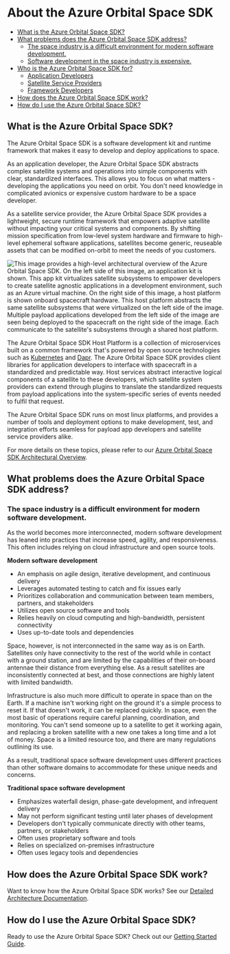 # About the Azure Orbital Space SDK

- [What is the Azure Orbital Space SDK?](#what-is-the-azure-orbital-space-sdk)
- [What problems does the Azure Orbital Space SDK address?](#what-problems-does-the-azure-orbital-space-sdk-address)
  - [The space industry is a difficult environment for modern software development.](#the-space-industry-is-a-difficult-environment-for-modern-software-development)
  - [Software development in the space industry is expensive.](#software-development-in-the-space-industry-is-expensive)
- [Who is the Azure Orbital Space SDK for?](#who-is-the-azure-orbital-space-sdk-for)
  - [Application Developers](#application-developers)
  - [Satellite Service Providers](#satellite-service-providers)
  - [Framework Developers](#framework-developers)
- [How does the Azure Orbital Space SDK work?](#how-does-the-azure-orbital-space-sdk-work)
- [How do I use the Azure Orbital Space SDK?](#how-do-i-use-the-azure-orbital-space-sdk)

## What is the Azure Orbital Space SDK?

The Azure Orbital Space SDK is a software development kit and runtime framework that makes it easy to develop and deploy applications to space.

As an application developer, the Azure Orbital Space SDK abstracts complex satellite systems and operations into simple components with clear, standardized interfaces. This allows you to focus on what matters - developing the applications you need on orbit. You don't need knowledge in complicated avionics or expensive custom hardware to be a space developer.

As a satellite service provider, the Azure Orbital Space SDK provides a lightweight, secure runtime framework that empowers adaptive satellite without impacting your critical systems and components. By shifting mission specification from low-level system hardware and firmware to high-level ephemeral software applications, satellites become generic, reuseable assets that can be modified on-orbit to meet the needs of you customers.

![This image provides a high-level architectural overview of the Azure Orbital Space SDK. On the left side of this image, an application kit is shown. This app kit virtualizes satellite subsystems to empower developers to create satellite agnostic applications in a development environment, such as an Azure virtual machine. On the right side of this image, a host platform is shown onboard spacecraft hardware. This host platform abstracts the same satellite subsystems that were virtualized on the left side of the image. Multiple payload applications developed from the left side of the image are seen being deployed to the spacecraft on the right side of the image. Each communicate to the satellite's subsystems through a shared host platform.](../img/AzureOrbitalSDK-Overview.png)

The Azure Orbital Space SDK Host Platform is a collection of microservices built on a common framework that's powered by open source technologies such as [Kubernetes](https://kubernetes.io) and [Dapr](https://dapr.io). The Azure Orbital Space SDK provides client libraries for application developers to interface with spacecraft in a standardized and predictable way. Host services abstract interactive logical components of a satellite to these developers, which satellite system providers can extend through plugins to translate the standardized requests from payload applications into the system-specific series of events needed to fulfil that request.

The Azure Orbital Space SDK runs on most linux platforms, and provides a number of tools and deployment options to make development, test, and integration efforts seamless for payload app developers and satellite service providers alike.

For more details on these topics, please refer to our [Azure Orbital Space SDK Architectural Overview](../architecture/README.md).

## What problems does the Azure Orbital Space SDK address?

### The space industry is a difficult environment for modern software development.

As the world becomes more interconnected, modern software development has leaned into practices that increase speed, agility, and responsiveness. This often includes relying on cloud infrastructure and open source tools.

**Modern software development**

- An emphasis on agile design, iterative development, and continuous delivery
- Leverages automated testing to catch and fix issues early
- Prioritizes collaboration and communication between team members, partners, and stakeholders
- Utilizes open source software and tools
- Relies heavily on cloud computing and high-bandwidth, persistent connectivity
- Uses up-to-date tools and dependencies

Space, however, is not interconnected in the same way as is on Earth. Satellites only have connectivity to the rest of the world while in contact with a ground station, and are limited by the capabilities of their on-board antennae their distance from everything else. As a result satellites are inconsistently connected at best, and those connections are highly latent with limited bandwidth.

Infrastructure is also much more difficult to operate in space than on the Earth. If a machine isn't working right on the ground it's a simple process to reset it. If that doesn't work, it can be replaced quickly. In space, even the most basic of operations require careful planning, coordination, and monitoring. You can't send someone up to a satellite to get it working again, and replacing a broken satellite with a new one takes a long time and a lot of money. Space is a limited resource too, and there are many regulations outlining its use.

As a result, traditional space software development uses different practices than other software domains to accommodate for these unique needs and concerns.

**Traditional space software development**

- Emphasizes waterfall design, phase-gate development, and infrequent delivery
- May not perform significant testing until later phases of development
- Developers don't typically communicate directly with other teams, partners, or stakeholders
- Often uses proprietary software and tools
- Relies on specialized on-premises infrastructure
- Often uses legacy tools and dependencies

<!-- ### Software development in the space industry is expensive.

Traditional software development in the space industry is expensive for a number of reasons:

- High cost of specialized hardware and infrastructure requires to support development efforts
- High level of risk associated with space systems
- Long-term maintenance and support
- Complexity of space systems
- extensive testing and verification requirements
- extensive regulatory environment -->

<!-- ## Who is the Azure Orbital Space SDK for?

### Application Developers

### Satellite Service Providers

### Framework Developers -->

## How does the Azure Orbital Space SDK work?

Want to know how the Azure Orbital Space SDK works? See our [Detailed Architecture Documentation](../architecture/README.md).

## How do I use the Azure Orbital Space SDK?

Ready to use the Azure Orbital Space SDK? Check out our [Getting Started Guide](../getting_started.md).
